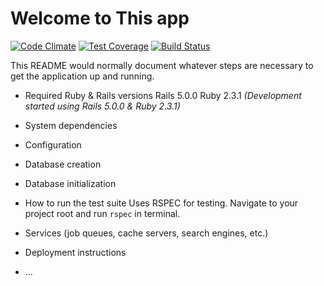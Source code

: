 # Welcome to This app

[![Code Climate](https://codeclimate.com/github/austin-thesing/this/badges/gpa.svg)](https://codeclimate.com/github/austin-thesing/this) [![Test Coverage](https://codeclimate.com/github/austin-thesing/this/badges/coverage.svg)](https://codeclimate.com/github/austin-thesing/this/coverage) [![Build Status](https://travis-ci.org/austin-thesing/this.svg?branch=master)](https://travis-ci.org/austin-thesing/this)


This README would normally document whatever steps are necessary to get the
application up and running.

* Required Ruby & Rails versions
Rails 5.0.0
Ruby 2.3.1
_(Development started using Rails 5.0.0 & Ruby 2.3.1)_

* System dependencies

* Configuration

* Database creation

* Database initialization

* How to run the test suite
Uses RSPEC for testing. Navigate to your project root and run `rspec` in terminal.

* Services (job queues, cache servers, search engines, etc.)

* Deployment instructions

* ...
